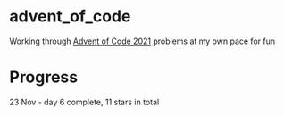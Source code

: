 # advent_of_code
Working through [Advent of Code 2021](https://adventofcode.com/2021) problems at my own pace for fun

# Progress
23 Nov - day 6 complete, 11 stars in total
